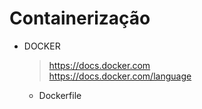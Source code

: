 # Containerização

- DOCKER
  > https://docs.docker.com \
  > https://docs.docker.com/language

  - Dockerfile
